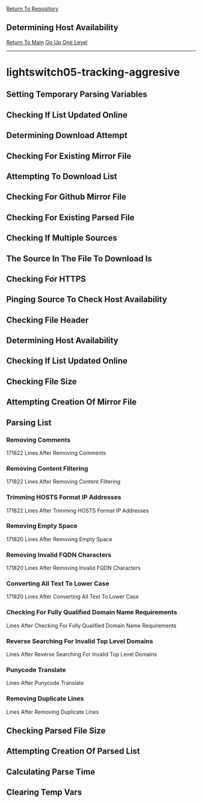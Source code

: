 [Return To Repository](https://github.com/DigitalWarrior/piholeparser/)
## Determining Host Availability
[Return To Main](https://github.com/DigitalWarrior/piholeparser/blob/master/RecentRunLogs/Mainlog.md)
[Go Up One Level](https://github.com/DigitalWarrior/piholeparser/blob/master/RecentRunLogs/TopLevelScripts/30-Processing-External-Blacklists.md)
____________________________________
# lightswitch05-tracking-aggresive
## Setting Temporary Parsing Variables
## Checking If List Updated Online
## Determining Download Attempt
## Checking For Existing Mirror File
## Attempting To Download List
## Checking For Github Mirror File
## Checking For Existing Parsed File
## Checking If Multiple Sources
## The Source In The File To Download Is
## Checking For HTTPS
## Pinging Source To Check Host Availability
## Checking File Header
## Determining Host Availability
## Checking If List Updated Online
## Checking File Size
## Attempting Creation Of Mirror File
## Parsing List
### Removing Comments
171822 Lines After Removing Comments
### Removing Content Filtering
171822 Lines After Removing Content Filtering
### Trimming HOSTS Format IP Addresses
171822 Lines After Trimming HOSTS Format IP Addresses
### Removing Empty Space
171820 Lines After Removing Empty Space
### Removing Invalid FQDN Characters
171820 Lines After Removing Invalid FQDN Characters
### Converting All Text To Lower Case
171820 Lines After Converting All Text To Lower Case
### Checking For Fully Qualified Domain Name Requirements
 Lines After Checking For Fully Qualified Domain Name Requirements
### Reverse Searching For Invalid Top Level Domains
 Lines After Reverse Searching For Invalid Top Level Domains
### Punycode Translate
 Lines After Punycode Translate
### Removing Duplicate Lines
 Lines After Removing Duplicate Lines
## Checking Parsed File Size
## Attempting Creation Of Parsed List
## Calculating Parse Time
## Clearing Temp Vars
